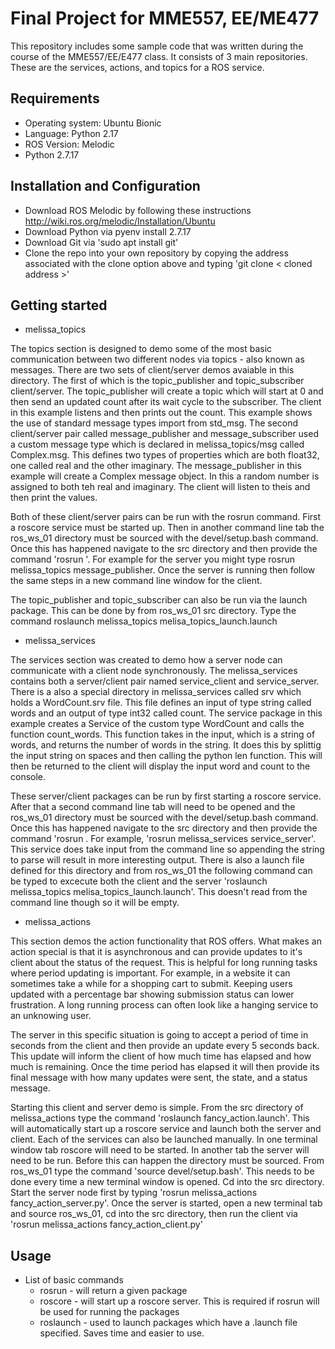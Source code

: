 # Final Project for MME557, EE/ME477

This repository includes some sample code that was written during the course of the MME557/EE/E477 class. It consists of 3 main
repositories. These are the services, actions, and topics for a ROS service.
   

## Requirements
- Operating system: Ubuntu Bionic
- Language: Python 2.17
- ROS Version: Melodic 
- Python 2.7.17


## Installation and Configuration
 - Download ROS Melodic by following these instructions http://wiki.ros.org/melodic/Installation/Ubuntu
 - Download Python via pyenv install 2.7.17
 - Download Git via 'sudo apt install git'
 - Clone the repo into your own repository by copying the address associated with the clone option above and typing 'git clone < cloned address >'

## Getting started

- melissa_topics

The topics section is designed to demo some of the most basic communication between two different nodes via topics - also known as messages. There are two sets of client/server demos avaiable in this directory. The first of which is the topic_publisher and topic_subscriber client/server. The topic_publisher will create a topic which will start at 0 and then send an updated count after its wait cycle to the subscriber. The client in this example listens and then prints out the count. This example shows the use of standard message types import from std_msg. The second client/server pair called message_publisher and message_subscriber used a custom message type which is declared in melissa_topics/msg called Complex.msg. This defines two types of properties  which are both float32, one called real and the other imaginary. The message_publisher in this example will create a Complex message object. In this a random number is assigned to both teh real and imaginary. The client will listen to theis and then print the values.

Both of these client/server pairs can be run with the rosrun command. First a roscore service must be started up. Then in another command line tab the ros_ws_01 directory must be sourced with the devel/setup.bash command. Once this has happened navigate to the src directory and then provide the command 'rosrun <package directory> <package name>'. For example for the server you might type rosrun melissa_topics message_publisher. Once the server is running then follow the same steps in a new command line window for the client.

The topic_publisher and topic_subscriber can also be run via the launch package. This can be done by from ros_ws_01 src directory. Type the command roslaunch melissa_topics melisa_topics_launch.launch

- melissa_services

The services section was created to demo how a server node can communicate with a client node synchronously. The melissa_services contains both a server/client pair named service_client and service_server. There is a also a special directory in melissa_services called srv which holds a WordCount.srv file. This file defines an input of type string called words and an output of type int32 called count. The service package in this example creates a Service of the custom type WordCount and calls the function count_words. This function takes in the input, which is a string of words, and returns the number of words in the string. It does this by splittig the input string on spaces and then calling the python len function. This will then be returned to the client will display the input word and count to the console.

These server/client packages can be run by first starting a roscore service. After that a second command line tab will need to be opened and the ros_ws_01 directory must be sourced with the devel/setup.bash command. Once this has happened navigate to the src directory and then provide the command 'rosrun <package directory> <package name>. For example, 'rosrun melissa_services service_server'. This service does take input from the command line so appending the string to parse will result in more interesting output. There is also a launch file defined for this directory and from ros_ws_01 the following command can be typed to excecute both the client and the server 'roslaunch melissa_topics melisa_topics_launch.launch'. This doesn't read from the command line though so it will be empty.

- melissa_actions

This section demos the action functionality that ROS offers. What makes an action special is that it is asynchronous and can provide updates to it's client about the status of the request. This is helpful for long running tasks where period updating is important. For example, in a website it can sometimes take a while for a shopping cart to submit. Keeping users updated with a percentage bar showing submission status can lower frustration. A long running process can often look like a hanging service to an unknowing user.

The server in this specific situation is going to accept a period of time in seconds from the client and then provide an update every 5 seconds back. This update will inform the client of how much time has elapsed and how much is remaining. Once the time period has elapsed it will then provide its final message with how many updates were sent, the state, and a status message.

Starting this client and server demo is simple. From the src directory of melissa_actions type the command 'roslaunch fancy_action.launch'. This will automatically start up a roscore service and launch both the server and client. Each of the services can also be launched manually. In one terminal window tab roscore will need to be started. In another tab the server will need to be run. Before this can happen the directory must be sourced. From ros_ws_01 type the command 'source devel/setup.bash'. This needs to be done every time a new terminal window is opened. Cd into the src directory. Start the server node first by typing 'rosrun melissa_actions fancy_action_server.py'. Once the server is started, open a new terminal tab and source ros_ws_01, cd into the src directory, then run the client via 'rosrun melissa_actions fancy_action_client.py'

## Usage
 - List of basic commands
    - rosrun <package name> - will return a given package
    - roscore - will start up a roscore server. This is required if rosrun will be used for running the packages
    - roslaunch <launch package name> - used to launch packages which have a .launch file specified. Saves time and easier to use.
